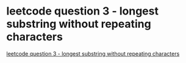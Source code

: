 # leetcode question 3 - longest substring without repeating characters
[leetcode question 3 - longest substring without repeating characters](https://aiwithcloud.com/2022/09/16/leetcode_question_3___longest_substring_without_repeating_characters/)